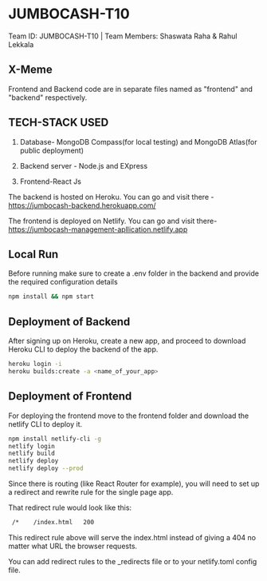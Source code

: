 # JUMBOCASH-T10

Team ID: JUMBOCASH-T10 | Team Members: Shaswata Raha &amp; Rahul Lekkala

## X-Meme

Frontend and Backend code are in separate files named as "frontend" and "backend" respectively.

## TECH-STACK USED

1. Database- MongoDB Compass(for local testing) and MongoDB Atlas(for public deployment)

2. Backend server - Node.js and EXpress

3. Frontend-React Js

The backend is hosted on Heroku.
You can go and visit there - <https://jumbocash-backend.herokuapp.com/>

The frontend is deployed on Netlify.
You can go and visit there- <https://jumbocash-management-apllication.netlify.app>

## Local Run

Before running make sure to create a .env folder in the backend and provide the required configuration details

```bash
npm install && npm start
```

## Deployment of Backend

After signing up on Heroku, create a new app, and proceed to download Heroku CLI to deploy the backend of the app.

```bash
heroku login -i
heroku builds:create -a <name_of_your_app>
```

## Deployment of Frontend

For deploying the frontend move to the frontend folder and download the netlify CLI to deploy it.

```bash
npm install netlify-cli -g
netlify login
netlify build
netlify deploy
netlify deploy --prod
```

Since there is routing (like React Router for example), you will need to set up a redirect and rewrite rule for the single page app.

That redirect rule would look like this:

```bash
 /*    /index.html   200
```

This redirect rule above will serve the index.html instead of giving a 404 no matter what URL the browser requests.

You can add redirect rules to the \_redirects file or to your netlify.toml config file.
